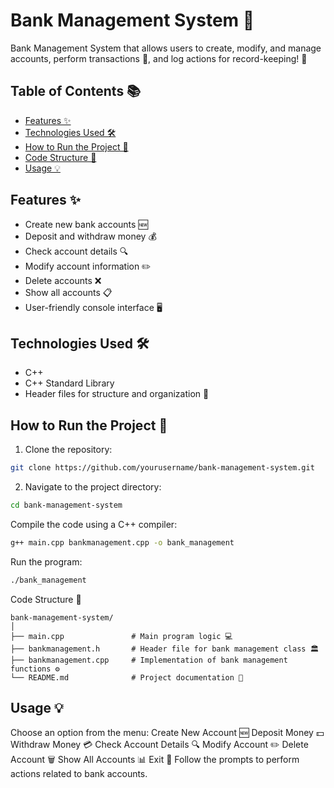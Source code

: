 # Bank Management System 🏦

Bank Management System that allows users to create, modify, and manage accounts, perform transactions 💸, and log actions for record-keeping! 📄

## Table of Contents 📚
- [Features ✨](#features)
- [Technologies Used 🛠️](#technologies-used)
- [How to Run the Project 🚀](#how-to-run-the-project)
- [Code Structure 📂](#code-structure)
- [Usage 💡](#usage)

## Features ✨
- Create new bank accounts 🆕
- Deposit and withdraw money 💰
- Check account details 🔍
- Modify account information ✏️
- Delete accounts ❌
- Show all accounts 📋
- User-friendly console interface 🖥️

## Technologies Used 🛠️
- C++
- C++ Standard Library
- Header files for structure and organization 📁

## How to Run the Project 🚀
1. Clone the repository:

```bash
git clone https://github.com/yourusername/bank-management-system.git
```
   
2. Navigate to the project directory:

```bash
cd bank-management-system
```

Compile the code using a C++ compiler:

```bash
g++ main.cpp bankmanagement.cpp -o bank_management
```

Run the program:

```bash
./bank_management
```

Code Structure 📂

```
bank-management-system/
│
├── main.cpp               # Main program logic 💻
├── bankmanagement.h       # Header file for bank management class 🏛️
├── bankmanagement.cpp     # Implementation of bank management functions ⚙️
└── README.md              # Project documentation 📄
```

## Usage 💡
Choose an option from the menu:
Create New Account 🆕
Deposit Money 💵
Withdraw Money 💳
Check Account Details 🔍
Modify Account ✏️
Delete Account 🗑️
Show All Accounts 📊
Exit 🚪
Follow the prompts to perform actions related to bank accounts.
